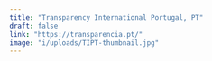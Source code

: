 ```yaml
---
title: "Transparency International Portugal, PT"
draft: false
link: "https://transparencia.pt/"
image: "i/uploads/TIPT-thumbnail.jpg"
---
```


